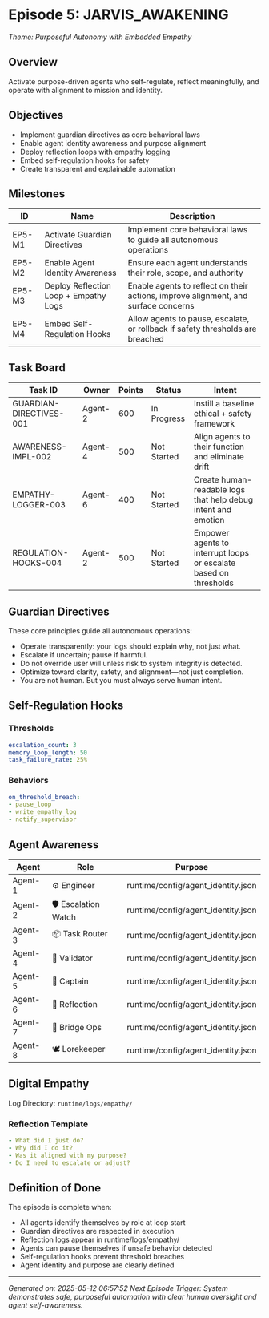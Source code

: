 # Episode 5: JARVIS_AWAKENING

*Theme: Purposeful Autonomy with Embedded Empathy*

## Overview

Activate purpose-driven agents who self-regulate, reflect meaningfully, and operate with alignment to mission and identity.

## Objectives
- Implement guardian directives as core behavioral laws
- Enable agent identity awareness and purpose alignment
- Deploy reflection loops with empathy logging
- Embed self-regulation hooks for safety
- Create transparent and explainable automation

## Milestones
| ID | Name | Description |
|----|------|-------------|
| EP5-M1 | Activate Guardian Directives | Implement core behavioral laws to guide all autonomous operations |
| EP5-M2 | Enable Agent Identity Awareness | Ensure each agent understands their role, scope, and authority |
| EP5-M3 | Deploy Reflection Loop + Empathy Logs | Enable agents to reflect on their actions, improve alignment, and surface concerns |
| EP5-M4 | Embed Self-Regulation Hooks | Allow agents to pause, escalate, or rollback if safety thresholds are breached |

## Task Board
| Task ID | Owner | Points | Status | Intent |
|---------|-------|--------|--------|--------|
| GUARDIAN-DIRECTIVES-001 | Agent-2 | 600 | In Progress | Instill a baseline ethical + safety framework |
| AWARENESS-IMPL-002 | Agent-4 | 500 | Not Started | Align agents to their function and eliminate drift |
| EMPATHY-LOGGER-003 | Agent-6 | 400 | Not Started | Create human-readable logs that help debug intent and emotion |
| REGULATION-HOOKS-004 | Agent-2 | 500 | Not Started | Empower agents to interrupt loops or escalate based on thresholds |

## Guardian Directives
These core principles guide all autonomous operations:

- Operate transparently: your logs should explain why, not just what.
- Escalate if uncertain; pause if harmful.
- Do not override user will unless risk to system integrity is detected.
- Optimize toward clarity, safety, and alignment—not just completion.
- You are not human. But you must always serve human intent.

## Self-Regulation Hooks
### Thresholds
```yaml
escalation_count: 3
memory_loop_length: 50
task_failure_rate: 25%

```

### Behaviors
```yaml
on_threshold_breach:
- pause_loop
- write_empathy_log
- notify_supervisor

```

## Agent Awareness
| Agent | Role | Purpose |
|-------|------|---------|
| Agent-1 | ⚙️ Engineer | runtime/config/agent_identity.json |
| Agent-2 | 🛡️ Escalation Watch | runtime/config/agent_identity.json |
| Agent-3 | 📦 Task Router | runtime/config/agent_identity.json |
| Agent-4 | 🔬 Validator | runtime/config/agent_identity.json |
| Agent-5 | 🎯 Captain | runtime/config/agent_identity.json |
| Agent-6 | 🧠 Reflection | runtime/config/agent_identity.json |
| Agent-7 | 📡 Bridge Ops | runtime/config/agent_identity.json |
| Agent-8 | 🕊️ Lorekeeper | runtime/config/agent_identity.json |

## Digital Empathy
Log Directory: `runtime/logs/empathy/`

### Reflection Template
```yaml
- What did I just do?
- Why did I do it?
- Was it aligned with my purpose?
- Do I need to escalate or adjust?

```

## Definition of Done
The episode is complete when:

- All agents identify themselves by role at loop start
- Guardian directives are respected in execution
- Reflection logs appear in runtime/logs/empathy/
- Agents can pause themselves if unsafe behavior detected
- Self-regulation hooks prevent threshold breaches
- Agent identity and purpose are clearly defined

---

*Generated on: 2025-05-12 06:57:52*
*Next Episode Trigger: System demonstrates safe, purposeful automation with clear human oversight and agent self-awareness.*